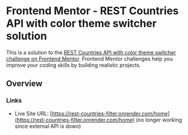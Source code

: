 # Frontend Mentor - REST Countries API with color theme switcher solution

This is a solution to the [REST Countries API with color theme switcher challenge on Frontend Mentor](https://www.frontendmentor.io/challenges/rest-countries-api-with-color-theme-switcher-5cacc469fec04111f7b848ca). Frontend Mentor challenges help you improve your coding skills by building realistic projects.

## Overview

### Links
- Live Site URL: [https://rest-countries-filter.onrender.com/home](https://rest-countries-filter.onrender.com/home) (no longer working since external API is down)
